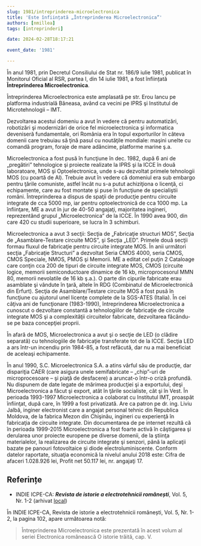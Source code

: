 ```yaml
---
slug: 1981/intreprinderea-microelectronica
title: 'Este înființată „Întreprinderea Microelectronica”'
authors: [nmillea]
tags: [intreprinderi]

date: 2024-02-28T18:17:21

event_date: '1981'

---
```


În anul 1981, prin Decretul Consiliului de Stat
nr. 186/9 iulie 1981, publicat în Monitorul Oficial al RSR, partea I, din 14 iulie 1981,
a fost înființată **Întreprinderea Microelectronica**.

<!-- truncate -->

Întreprinderea Microelectronica este amplasată pe str. Erou Iancu pe platforma
industrială Băneasa, având ca vecini pe IPRS şi Institutul de Microtehnologii – IMT.

Dezvoltarea acestui domeniu a avut în vedere că pentru automatizări, robotizări
şi modernizări de orice fel microelectronica şi informatica deveniseră fundamentale,
ori România era în topul exporturilor în câteva domenii care trebuiau să ţină pasul cu
noutăţile mondiale: maşini unelte cu comandă program, foraje de mare adâncime,
platforme marine ş.a.

Microelectronica a fost pusă în funcţiune în dec. 1982, după 6 ani de „pregătiri”
tehnologice şi proiecte realizate la IPRS şi la ICCE în două laboratoare, MOS şi
Optoelectronica, unde s-au dezvoltat primele tehnologii MOS (cu poartă de Al).
Trebuie avut în vedere că domeniul era sub embargo pentru ţările comuniste, astfel
încât nu s-a putut achiziţiona o licenţă, ci echipamente, care au fost montate şi puse
în funcţiune de specialiştii români. Întreprinderea a dispus de spaţii de producţie
pentru circuite integrate de cca 5000 mp, iar pentru optoelectronică de cca 1000 mp.
La înfiinţare, ME a avut în jur de 40-50 angajaţi, majoritatea ingineri, reprezentând
grupul „Microelectronica” de la ICCE. În 1990 avea 900, din care 420 cu studii
superioare, se lucra în 3 schimburi.

Microelectronica a avut 3 secţii: Secţia de „Fabricaţie structuri MOS”, Secţia
de „Asamblare-Testare circuite MOS”, şi Secţia „LED”. Primele două secţii formau
fluxul de fabricaţie pentru circuite integrate MOS. În anii următori secţia „Fabricaţie
Structuri” a dezvoltat Seria CMOS 4000, seria CMOS, CMOS Speciale, NMOS,
PMOS şi Memorii. ME a editat cel puţin 2 Cataloage care conţin cca 200 de tipuri de
circuite integrate MOS, CMOS (circuite logice, memorii semiconductoare dinamice
de 16 kb, microprocesorul MMN 80, memorii nevolatile de 16 kb ş.a.). O parte din
cipurile fabricate erau asamblate şi vândute în ţară, altele în RDG (Combinatul de
Microelectronică din Erfurt). Secţia de Asamblare/Testare circuite MOS a fost pusă
în funcţiune cu ajutorul unel licenţe complete de la SGS-ATES (Italia). În cei câţiva
ani de funcţionare (1983-1990), întreprinderea Microelectronica a cunoscut o
dezvoltare constantă a tehnologiilor de fabricaţie de circuite integrate MOS şi a
complexităţii circuitelor fabricate, dezvoltarea făcându-se pe baza concepţiei proprii.

În afară de MOS, Microelectronica a avut şi o secţie de LED (o clădire
separată) cu tehnologiile de fabricaţie transferate tot de la ICCE. Secţia LED a ars
într-un incendiu prin 1984-85, a fost refăcută, dar nu a mai beneficiat de aceleaşi
echipamente.

În anul 1990, S.C. Microelectronica S.A. a atins vârful său de producţie, dar
dispariţia CAER (care asigura unele semifabricate – „chip”-uri de microprocesoare –
şi piaţă de desfacere) a aruncat-o într-o criză profundă. Nu dispunem de date legate
de mărimea producţiei şi a exportului, deşi Microelectronica a făcut şi export, atât în
ţările socialiste, cât şi în Vest. În perioada 1993-1997 Microelectronica a colaborat cu
Institutul IMT, proaspăt înfiinţat, după care, în 1999 a fost privatizată. Are ca patron
pe dr. ing. Liviu Jalbă, inginer electronist care a angajat personal tehnic din
Republica Moldova, de la fabrica Mezon din Chişinău, ingineri cu experienţă în
fabricaţia de circuite integrate. Din documentarea de pe internet rezultă că în
perioada 1999-2015 Microelectronica a fost foarte activă în câştigarea şi derularea
unor proiecte europene pe diverse domenii, de la ştiinţa materialelor, la realizarea de
circuite integrate şi senzori, până la aplicaţii bazate pe panouri fotovoltaice şi diode
electroluminiscente. Conform datelor raportate, situaţia economică la nivelul anului 2018
este: Cifra de afaceri 1.028.926 lei, Profit net 50.117 lei, nr. angajaţi 17.

## Referințe

- INDIE ICPE-CA: _**Revista de istorie a electrotehnicii românești**_, Vol. 5, Nr. 1-2 (arhivat [local](https://cronica-it.github.io/arhiva/#2019))

În INDIE ICPE-CA, Revista de istorie a electrotehnicii românești, Vol. 5, Nr. 1-2, la pagina 102, apare următoarea notă:

> Întreprinderea Microelectronica este prezentată în acest volum al seriei Electronica românească O
istorie trăită, cap. V.

